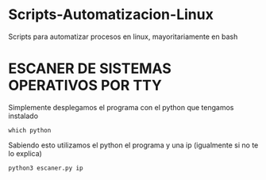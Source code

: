 # Scripts-Automatizacion-Linux
Scripts para automatizar procesos en linux, mayoritariamente en bash

# ESCANER DE SISTEMAS OPERATIVOS POR TTY
Simplemente desplegamos el programa con el python que tengamos instalado 
```
which python
```
Sabiendo esto utilizamos el python el programa y una ip (igualmente si no te lo explica)
```
python3 escaner.py ip
```
